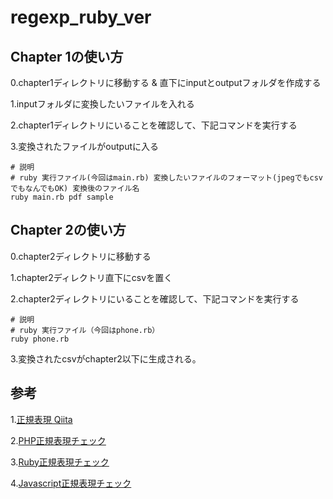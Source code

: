 # regexp_ruby_ver
## Chapter 1の使い方
0.chapter1ディレクトリに移動する & 直下にinputとoutputフォルダを作成する

1.inputフォルダに変換したいファイルを入れる

2.chapter1ディレクトリにいることを確認して、下記コマンドを実行する

3.変換されたファイルがoutputに入る

```
# 説明
# ruby 実行ファイル(今回はmain.rb) 変換したいファイルのフォーマット(jpegでもcsvでもなんでもOK) 変換後のファイル名
ruby main.rb pdf sample
```

## Chapter 2の使い方
0.chapter2ディレクトリに移動する

1.chapter2ディレクトリ直下にcsvを置く

2.chapter2ディレクトリにいることを確認して、下記コマンドを実行する

```
# 説明
# ruby 実行ファイル（今回はphone.rb）
ruby phone.rb  
```

3.変換されたcsvがchapter2以下に生成される。

## 参考
1.[正規表現 Qiita](https://qiita.com/jnchito/items/893c887fbf19e17d3ff9)

2.[PHP正規表現チェック](http://okumocchi.jp/php/re.php)

3.[Ruby正規表現チェック](https://rubular.com/)

4.[Javascript正規表現チェック](https://scriptular.com/)
